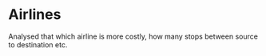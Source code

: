 # Airlines
Analysed that which airline is more costly, how many stops between source to destination etc. 
